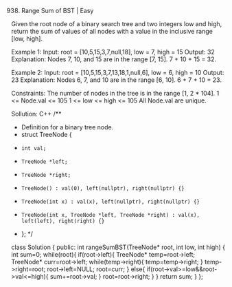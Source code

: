 938. Range Sum of BST | Easy

Given the root node of a binary search tree and two integers low and high, return the sum of values of all nodes with a value in the inclusive range [low, high].

Example 1: 
Input: root = [10,5,15,3,7,null,18], low = 7, high = 15
Output: 32
Explanation: Nodes 7, 10, and 15 are in the range [7, 15]. 7 + 10 + 15 = 32.

Example 2:
Input: root = [10,5,15,3,7,13,18,1,null,6], low = 6, high = 10
Output: 23
Explanation: Nodes 6, 7, and 10 are in the range [6, 10]. 6 + 7 + 10 = 23.
 
Constraints:
The number of nodes in the tree is in the range [1, 2 * 104].
1 <= Node.val <= 105
1 <= low <= high <= 105
All Node.val are unique.


Sollution: C++
/**
 * Definition for a binary tree node.
 * struct TreeNode {
 *     int val;
 *     TreeNode *left;
 *     TreeNode *right;
 *     TreeNode() : val(0), left(nullptr), right(nullptr) {}
 *     TreeNode(int x) : val(x), left(nullptr), right(nullptr) {}
 *     TreeNode(int x, TreeNode *left, TreeNode *right) : val(x), left(left), right(right) {}
 * };
 */

class Solution {
public:
    int rangeSumBST(TreeNode* root, int low, int high) {
        int sum=0;
        while(root){
            if(root->left){
                TreeNode* temp=root->left;
                TreeNode* curr=root->left;
                while(temp->right){
                    temp=temp->right;
                }
                temp->right=root;
                root->left=NULL;
                root=curr;
            }
            else{
                if(root->val>=low&&root->val<=high){
                    sum+=root->val;
                }
                root=root->right;
            }
        }
        return sum;
    }
};